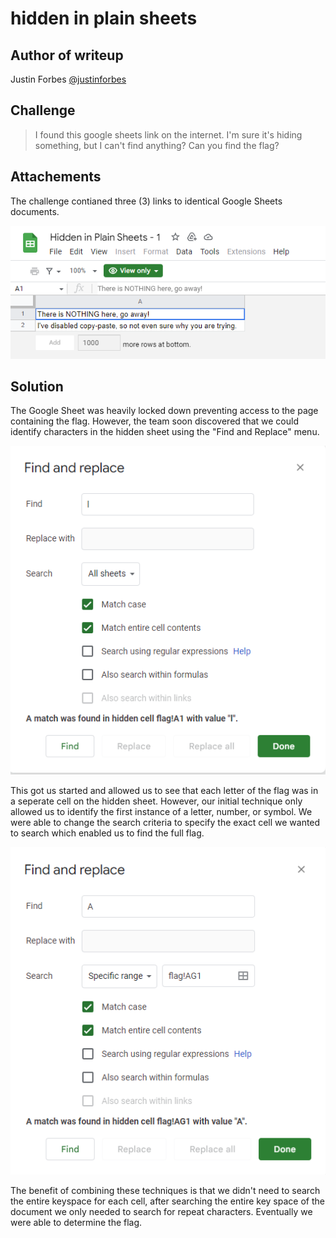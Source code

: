 # hidden in plain sheets

## Author of writeup

Justin Forbes [@justinforbes](https://twitter.com/justinforbes)

## Challenge

> I found this google sheets link on the internet. I'm sure it's hiding something, but I can't find anything? Can you find the flag?

## Attachements

The challenge contianed three (3) links to identical Google Sheets documents.

![googlesheet.png](../images/googlesheet.png)

## Solution

The Google Sheet was heavily locked down preventing access to the page containing the flag.
However, the team soon discovered that we could identify characters in the hidden sheet using the "Find and Replace" menu.

![find.png](../images/find.png)

This got us started and allowed us to see that each letter of the flag was in a seperate cell on the hidden sheet.
However, our initial technique only allowed us to identify the first instance of a letter, number, or symbol.
We were able to change the search criteria to specify the exact cell we wanted to search which enabled us to find the full flag.

![findspecific.png](../images/findspecific.png)

The benefit of combining these techniques is that we didn't need to search the entire keyspace for each cell, after searching the entire key space of the document we only needed to search for repeat characters.
Eventually we were able to determine the flag.
